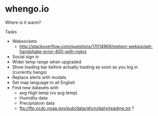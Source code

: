 whengo.io
=========

Where is it warm?

Tasks
* Websockets
	* http://stackoverflow.com/questions/17014969/meteor-websocket-handshake-error-400-with-nginx
* Social sign in
* Wider temp range when upgraded
* Show loading bar before actually loading as soon as you log in (currently hangs)
* Replace alerts with modals
* Set map language to all English
* Find new datasets with
	* avg High temp (vs avg temp)
	* Humidity data
	* Precipitatoin data
	* ftp://ftp.ncdc.noaa.gov/pub/data/ghcn/daily/readme.txt ?

